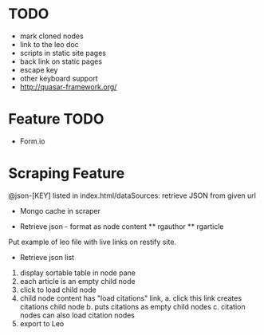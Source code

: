 # TODO

* mark cloned nodes
* link to the leo doc
* scripts in static site pages
* back link on static pages
* escape key
* other keyboard support
* http://quasar-framework.org/

# Feature TODO

* Form.io

# Scraping Feature

@json-[KEY] listed in index.html/dataSources: retrieve JSON from given url

* Mongo cache in scraper

* Retrieve json - format as node content
** rgauthor
** rgarticle

Put example of leo file with live links on restify site.

* Retrieve json list
1. display sortable table in node pane
1. each article is an empty child node
1. click to load child node
1. child node content has "load citations" link,
  a. click this link creates citations child node
  b. puts citations as empty child nodes
  c. citation nodes can also load citation nodes
1. export to Leo


